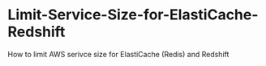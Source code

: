 # Limit-Service-Size-for-ElastiCache-Redshift
 How to limit AWS serivce size for ElastiCache (Redis) and Redshift
